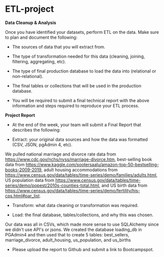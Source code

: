 # ETL-project
**Data Cleanup & Analysis**

Once you have identified your datasets, perform ETL on the data. Make sure to plan and document the following:

- The sources of data that you will extract from.

- The type of transformation needed for this data (cleaning, joining, filtering, aggregating, etc).

- The type of final production database to load the data into (relational or non-relational).

- The final tables or collections that will be used in the production database.

- You will be required to submit a final technical report with the above information and steps required to reproduce your ETL process.

**Project Report**

- At the end of the week, your team will submit a Final Report that describes the following:

- Extract: your original data sources and how the data was formatted (CSV, JSON, pgAdmin 4, etc).

We pulled national marriage and divorce rate data from https://www.cdc.gov/nchs/nvss/marriage-divorce.htm, best-selling book data from https://www.kaggle.com/sootersaalu/amazon-top-50-bestselling-books-2009-2019, adult housing accommodations from https://www.census.gov/data/tables/time-series/demo/families/adults.html, US population data from https://www.census.gov/data/tables/time-series/demo/popest/2010s-counties-total.html, and US birth data from https://www.census.gov/data/tables/time-series/demo/fertility/his-cps.html#par_list.   


- Transform: what data cleaning or transformation was required.

- Load: the final database, tables/collections, and why this was chosen.

Our data was all in CSVs, which made more sense to use SQLAlchemy since we didn't use API's or jsons. We created the database loading_db in PGAdmin4 and then used that to create 5 tables: best_sellers, marriage_divorce, adult_housing, us_population, and us_births

- Please upload the report to Github and submit a link to Bootcampspot.
